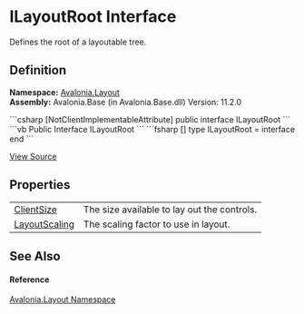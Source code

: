 # ILayoutRoot Interface


Defines the root of a layoutable tree.



## Definition
**Namespace:** <a href="N_Avalonia_Layout">Avalonia.Layout</a>  
**Assembly:** Avalonia.Base (in Avalonia.Base.dll) Version: 11.2.0

<Tabs groupId="api-code-preview">
<TabItem value="csharp" label="C#">
```csharp
[NotClientImplementableAttribute]
public interface ILayoutRoot
```
</TabItem>
<TabItem value="vb" label="VB">
```vb
<NotClientImplementableAttribute>
Public Interface ILayoutRoot
```
</TabItem>
<TabItem value="fsharp" label="F#">
```fsharp
[<NotClientImplementableAttribute>]
type ILayoutRoot = interface end
```
</TabItem>
</Tabs>



<a href="https://github.com/AvaloniaUI/Avalonia/tree/master/src/Avalonia.Base/Layout/ILayoutRoot.cs" title="View the source code">View Source</a>



## Properties
<table>
<tr>
<td><a href="P_Avalonia_Layout_ILayoutRoot_ClientSize">ClientSize</a></td>
<td>The size available to lay out the controls.</td>
</tr>
<tr>
<td><a href="P_Avalonia_Layout_ILayoutRoot_LayoutScaling">LayoutScaling</a></td>
<td>The scaling factor to use in layout.</td>
</tr>
</table>

## See Also


#### Reference
<a href="N_Avalonia_Layout">Avalonia.Layout Namespace</a>  

